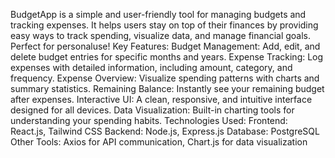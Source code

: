 BudgetApp is a simple and user-friendly tool for managing budgets and tracking expenses. It helps users stay on top of their finances by providing easy ways to track spending, visualize data, and manage financial goals. Perfect for personaluse!
Key Features:
Budget Management: Add, edit, and delete budget entries for specific months and years.
Expense Tracking: Log expenses with detailed information, including amount, category, and frequency.
Expense Overview: Visualize spending patterns with charts and summary statistics.
Remaining Balance: Instantly see your remaining budget after expenses.
Interactive UI: A clean, responsive, and intuitive interface designed for all devices.
Data Visualization: Built-in charting tools for understanding your spending habits.
Technologies Used:
Frontend: React.js, Tailwind CSS
Backend: Node.js, Express.js
Database: PostgreSQL
Other Tools: Axios for API communication, Chart.js for data visualization
